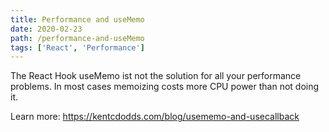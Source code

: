 ```yaml
---
title: Performance and useMemo
date: 2020-02-23
path: /performance-and-useMemo
tags: ['React', 'Performance']
---
```


The React Hook useMemo ist not the solution for all your performance problems. In most cases memoizing costs more CPU power than not doing it.

Learn more: https://kentcdodds.com/blog/usememo-and-usecallback
